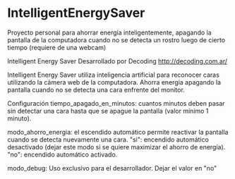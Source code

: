 # IntelligentEnergySaver
Proyecto personal para ahorrar energía inteligentemente, apagando la pantalla de la computadora cuando no se detecta un rostro luego de cierto tiempo (requiere de una webcam)

Intelligent Energy Saver
Desarrollado por Decoding
http://decoding.com.ar/

Intelligent Energy Saver utiliza inteligencia artificial para reconocer caras utilizando
la cámera web de la computadora.
Ahorra energía apagando la pantalla cuando no se detecta una cara enfrente del monitor.

Configuración
tiempo_apagado_en_minutos:
cuantos minutos deben pasar sin detectar una cara hasta que se apague la pantalla
(valor mínimo 1 minuto).

modo_ahorro_energia:
el escendido automático permite reactivar la pantalla cuando se detecta nuevamente una cara.
"si": encendido automático desactivado (dejar este modo si se quiere maximizar el ahorro de energía).
"no": encendido automático activado.

modo_debug:
Uso exclusivo para el desarrollador. Dejar el valor en "no"



